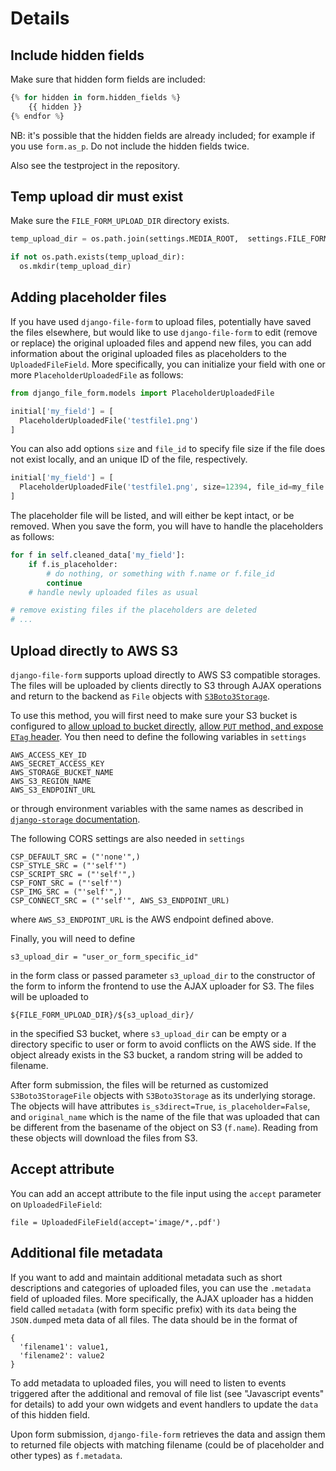 # Details

## Include hidden fields

Make sure that hidden form fields are included:

```python
{% for hidden in form.hidden_fields %}
    {{ hidden }}
{% endfor %}
```

NB: it's possible that the hidden fields are already included; for example if you use ``form.as_p``. Do not include the hidden fields twice.

Also see the testproject in the repository.

## Temp upload dir must exist

Make sure the `FILE_FORM_UPLOAD_DIR` directory exists.

```python
temp_upload_dir = os.path.join(settings.MEDIA_ROOT,  settings.FILE_FORM_UPLOAD_DIR)

if not os.path.exists(temp_upload_dir):
  os.mkdir(temp_upload_dir)
```

## Adding placeholder files

If you have used `django-file-form` to upload files, potentially have saved the files elsewhere, but would like to use `django-file-form` to edit (remove or replace) the original uploaded files and append new files, you can add information about the original uploaded files as placeholders to the `UploadedFileField`. More specifically, you can initialize your field with one or more `PlaceholderUploadedFile` as follows:

```python
from django_file_form.models import PlaceholderUploadedFile

initial['my_field'] = [
  PlaceholderUploadedFile('testfile1.png')
]
```

You can also add options `size` and `file_id` to specify file size if the file does not exist locally, and an unique ID of the file, respectively.

```python
initial['my_field'] = [
  PlaceholderUploadedFile('testfile1.png', size=12394, file_id=my_file.pk)
]
```

The placeholder file will be listed, and will either be kept intact, or be removed. When you save the form, you will have to handle the placeholders as follows:

```python
for f in self.cleaned_data['my_field']:
    if f.is_placeholder:
        # do nothing, or something with f.name or f.file_id
        continue
    # handle newly uploaded files as usual

# remove existing files if the placeholders are deleted
# ...
```

## Upload directly to AWS S3

`django-file-form` supports upload directly to AWS S3 compatible storages. The files will be uploaded
by clients directly to S3 through AJAX operations and return to the backend as `File` objects
with [`S3Boto3Storage`](https://django-storages.readthedocs.io/en/latest/backends/amazon-S3.html).

To use this method, you will first need to make sure your S3 bucket is configured
to [allow upload to bucket directly](https://docs.aws.amazon.com/AmazonS3/latest/dev/cors.html),
[allow `PUT` method, and expose `ETag` header](https://uppy.io/docs/aws-s3-multipart/#S3-Bucket-Configuration).
You then need to define the following variables in `settings`

```
AWS_ACCESS_KEY_ID
AWS_SECRET_ACCESS_KEY
AWS_STORAGE_BUCKET_NAME
AWS_S3_REGION_NAME
AWS_S3_ENDPOINT_URL
```

or through environment variables with the same names as described
in [`django-storage` documentation](https://django-storages.readthedocs.io/en/latest/backends/amazon-S3.html).

The following CORS settings are also needed in `settings`
```
CSP_DEFAULT_SRC = ("'none'",)
CSP_STYLE_SRC = ("'self'")
CSP_SCRIPT_SRC = ("'self'",)
CSP_FONT_SRC = ("'self'")
CSP_IMG_SRC = ("'self'",)
CSP_CONNECT_SRC = ("'self'", AWS_S3_ENDPOINT_URL)
```
where `AWS_S3_ENDPOINT_URL` is the AWS endpoint defined above.

Finally, you will need to define

  ```
  s3_upload_dir = "user_or_form_specific_id"
  ```

in the form class or passed parameter `s3_upload_dir` to the constructor of the
form to inform the frontend to use the AJAX uploader for S3. The files will be
uploaded to

```
${FILE_FORM_UPLOAD_DIR}/${s3_upload_dir}/
```

in the specified S3 bucket, where `s3_upload_dir` can be empty or a directory
specific to user or form to avoid conflicts on the AWS side. If the object
already exists in the S3 bucket, a random string will be added to filename.

After form submission, the files will be returned as customized `S3Boto3StorageFile`
objects  with `S3Boto3Storage` as its underlying storage. The objects will have attributes
`is_s3direct=True`,  `is_placeholder=False`, and `original_name` which is the
name of the file that was uploaded that can be different from the basename
of the object on S3 (`f.name`). Reading from these objects will download the files
from S3.

## Accept attribute

You can add an accept attribute to the file input using the `accept` parameter on `UploadedFileField`:

```
file = UploadedFileField(accept='image/*,.pdf')
```

## Additional file metadata

If you want to add and maintain additional metadata such as short descriptions and
categories of uploaded files, you can use the `.metadata` field of uploaded files.
More specifically, the AJAX uploader has a hidden field called `metadata` (with form
specific prefix) with its `data` being the `JSON.dump`ed meta data of all files. The
data should be in the format of

```
{
  'filename1': value1,
  'filename2': value2
}
```

To add metadata to uploaded files, you will need to listen to events triggered after the
additional and removal of file list (see "Javascript events" for details) to add your own
widgets and event handlers to update the `data` of this hidden field.

Upon form submission, `django-file-form` retrieves the data and assign them to returned file
objects with matching filename (could be of placeholder and other types) as `f.metadata`.
